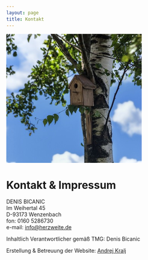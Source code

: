 ```yaml
---
layout: page
title: Kontakt
---
```

![Bild zu Beratung](/images/kontakt.jpg)
# Kontakt & Impressum
DENIS BICANIC  
Im Weihertal 45  
D-93173 Wenzenbach  
fon: 0160 5286730  
e-mail: <info@herzweite.de>


Inhaltlich Verantwortlicher gemäß TMG: Denis Bicanic

Erstellung & Betreuung der Website:  [Andrej Kralj](http://www.kralj.de/) 


